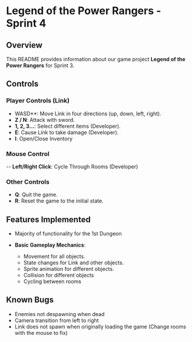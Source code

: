 # Legend of the Power Rangers - Sprint 4

## Overview

This README provides information about our game project **Legend of the Power Rangers** for Sprint 3.

## Controls

### Player Controls (Link)
- WASD**: Move Link in four directions (up, down, left, right).
- **Z / N**: Attack with sword.
- **1, 2, 3...**: Select different items (Developer).
- **E**: Cause Link to take damage (Developer).
- **I**: Open/Close Inventory
  
### Mouse Control
-- **Left/Right Click**: Cycle Through Rooms (Developer)

### Other Controls
- **Q**: Quit the game.
- **R**: Reset the game to the initial state.

## Features Implemented
- Majority of functionality for the 1st Dungeon
    
- **Basic Gameplay Mechanics**:
  - Movement for all objects.
  - State changes for Link and other objects.
  - Sprite animation for different objects.
  - Collision for different objects
  - Cycling between rooms

## Known Bugs
  - Enemies not despawning when dead
  - Camera transition from left to right
  - Link does not spawn when originally loading the game (Change rooms with the mouse to fix)

